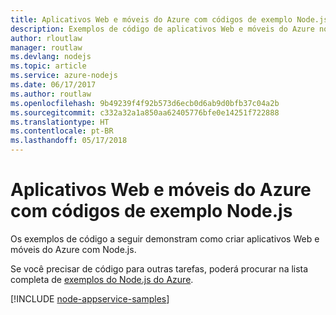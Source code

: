 ```yaml
---
title: Aplicativos Web e móveis do Azure com códigos de exemplo Node.js
description: Exemplos de código de aplicativos Web e móveis do Azure no Node.js
author: rloutlaw
manager: routlaw
ms.devlang: nodejs
ms.topic: article
ms.service: azure-nodejs
ms.date: 06/17/2017
ms.author: routlaw
ms.openlocfilehash: 9b49239f4f92b573d6ecb0d6ab9d0bfb37c04a2b
ms.sourcegitcommit: c332a32a1a850aa62405776bfe0e14251f722888
ms.translationtype: HT
ms.contentlocale: pt-BR
ms.lasthandoff: 05/17/2018
---
```

# <a name="azure-web-and-mobile-apps-with-nodejs-code-samples"></a>Aplicativos Web e móveis do Azure com códigos de exemplo Node.js

Os exemplos de código a seguir demonstram como criar aplicativos Web e móveis do Azure com Node.js.

Se você precisar de código para outras tarefas, poderá procurar na lista completa de [exemplos do Node.js do Azure](https://azure.microsoft.com/resources/samples/?term=nodejs).

[!INCLUDE [node-appservice-samples](../docs-ref-conceptual/includes/appservice-samples.md)]